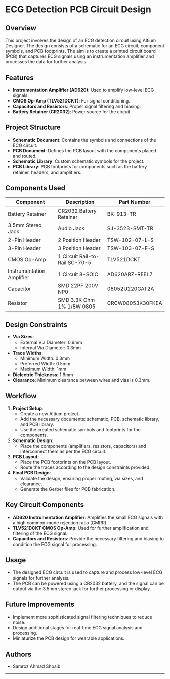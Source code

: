 # ECG Detection PCB Circuit Design

## Overview
This project involves the design of an ECG detection circuit using Altium Designer. The design consists of a schematic for an ECG circuit, component symbols, and PCB footprints. The aim is to create a printed circuit board (PCB) that captures ECG signals using an instrumentation amplifier and processes the data for further analysis.

## Features
- **Instrumentation Amplifier (AD620)**: Used to amplify low-level ECG signals.
- **CMOS Op-Amp (TLV521DCKT)**: For signal conditioning.
- **Capacitors and Resistors**: Proper signal filtering and biasing.
- **Battery Retainer (CR2032)**: Power source for the circuit.

## Project Structure
- **Schematic Document**: Contains the symbols and connections of the ECG circuit.
- **PCB Document**: Defines the PCB layout with the components placed and routed.
- **Schematic Library**: Custom schematic symbols for the project.
- **PCB Library**: PCB footprints for components such as the battery retainer, headers, and amplifiers.

## Components Used
| Component                | Description                          | Part Number        |
|--------------------------|--------------------------------------|--------------------|
| Battery Retainer          | CR2032 Battery Retainer              | BK-913-TR          |
| 3.5mm Stereo Jack         | Audio Jack                           | SJ-3523-SMT-TR     |
| 2-Pin Header              | 2 Position Header                    | TSW-102-07-L-S     |
| 3-Pin Header              | 3 Position Header                    | TSW-103-07-F-S     |
| CMOS Op-Amp               | 1 Circuit Rail-to-Rail SC-70-5       | TLV521DCKT         |
| Instrumentation Amplifier | 1 Circuit 8-SOIC                     | AD620ARZ-REEL7     |
| Capacitor                 | SMD 22PF 200V NP0                    | 08052U220GAT2A     |
| Resistor                  | SMD 3.3K Ohm 1% 1/8W 0805            | CRCW08053K30FKEA   |

## Design Constraints
- **Via Sizes**: 
  - External Via Diameter: 0.6mm
  - Internal Via Diameter: 0.3mm
- **Trace Widths**: 
  - Minimum Width: 0.3mm 
  - Preferred Width: 0.5mm 
  - Maximum Width: 1mm
- **Dielectric Thickness**: 1.6mm
- **Clearance**: Minimum clearance between wires and vias is 0.3mm.

## Workflow
1. **Project Setup**:
   - Create a new Altium project.
   - Add the necessary documents: schematic, PCB, schematic library, and PCB library.
   - Use the created schematic symbols and footprints for the components.
2. **Schematic Design**:
   - Place the components (amplifiers, resistors, capacitors) and interconnect them as per the ECG circuit.
3. **PCB Layout**:
   - Place the PCB footprints on the PCB layout.
   - Route the traces according to the design constraints provided.
4. **Final PCB Design**:
   - Validate the design, ensuring proper routing, via sizes, and clearance.
   - Generate the Gerber files for PCB fabrication.

## Key Circuit Components
- **AD620 Instrumentation Amplifier**: Amplifies the small ECG signals with a high common-mode rejection ratio (CMRR).
- **TLV521DCKT CMOS Op-Amp**: Used for further amplification and filtering of the ECG signal.
- **Capacitors and Resistors**: Provide the necessary filtering and biasing to condition the ECG signal for processing.

## Usage
- The designed ECG circuit is used to capture and process low-level ECG signals for further analysis.
- The PCB can be powered using a CR2032 battery, and the signal can be output via the 3.5mm stereo jack for further processing or display.

## Future Improvements
- Implement more sophisticated signal filtering techniques to reduce noise.
- Design additional stages for real-time ECG signal analysis and processing.
- Miniaturize the PCB design for wearable applications.

## Authors
- Samroz Ahmad Shoaib

---
